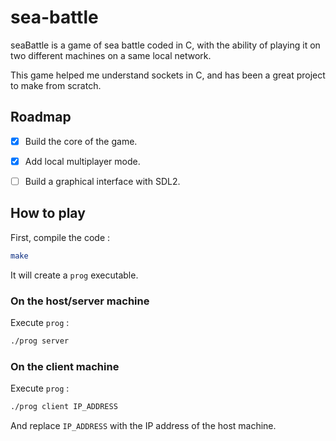 # sea-battle

seaBattle is a game of sea battle coded in C, with the ability of playing it on two different machines on a same local network.

This game helped me understand sockets in C, and has been a great project to make from scratch.

## Roadmap
- [x] Build the core of the game.
- [x] Add local multiplayer mode.
- [ ] Build a graphical interface with SDL2.


## How to play

First, compile the code :
```bash
make
```
It will create a `prog` executable.

### On the host/server machine
Execute `prog` :
```bash
./prog server
```

### On the client machine
Execute `prog` :
```bash
./prog client IP_ADDRESS
```
And replace `IP_ADDRESS` with the IP address of the host machine.
